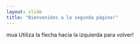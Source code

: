 ```yaml
---
layout: slide
title: "Bienvenidos a la segunda página!"
---
```

mua
Utiliza la flecha hacia la izquierda para volver!
